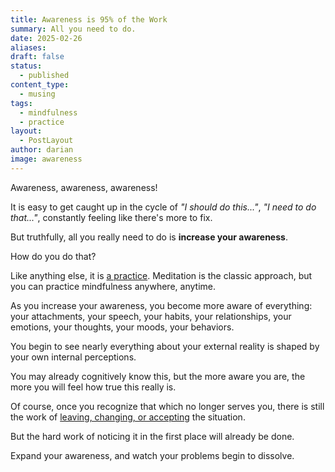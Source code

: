 ```yaml
---
title: Awareness is 95% of the Work
summary: All you need to do.
date: 2025-02-26
aliases: 
draft: false
status:
  - published
content_type:
  - musing
tags:
  - mindfulness
  - practice
layout:
  - PostLayout
author: darian
image: awareness
---
```

Awareness, awareness, awareness!

It is easy to get caught up in the cycle of _"I should do this..."_, _"I need to do that..."_, constantly feeling like there's more to fix. 

But truthfully, all you really need to do is **increase your awareness**. 

How do you do that? 

Like anything else, it is [a practice](/simple-practice). Meditation is the classic approach, but you can practice mindfulness anywhere, anytime. 

As you increase your awareness, you become more aware of everything: your attachments, your speech, your habits, your relationships, your emotions, your thoughts, your moods, your behaviors. 

You begin to see nearly everything about your external reality is shaped by your own internal perceptions. 

You may already cognitively know this, but the more aware you are, the more you will feel how true this really is. 

Of course, once you recognize that which no longer serves you, there is still the work of [leaving, changing, or accepting](/3-options) the situation. 

But the hard work of noticing it in the first place will already be done. 

Expand your awareness, and watch your problems begin to dissolve. 

